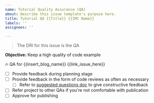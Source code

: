 ```yaml
---
name: Tutorial Quality Assurance (QA)
about: Describe this issue template's purpose here.
title: Tutorial QA {{Title}} {{IMC Name}}
labels: ''
assignees: ''

---
```


> The DRI for this issue is the QA

**Objective:** Keep a high quality of code example 

:fire: QA for {{insert_blog_name}} {{link_issue_here}}
- [ ] Provide feedback during planning stage
- [ ] Provide feedback in the form of code reviews as often as necessary
    - [ ] Refer to [suggested questions doc](https://hackmd.io/@9p8S2u5RRPWZbntOMX167w/BJiXazoqI/edit) to give constructive feedback
- [ ] Refer project to other QAs if you're not comfortable with publication
- [ ] Approve for publishing
